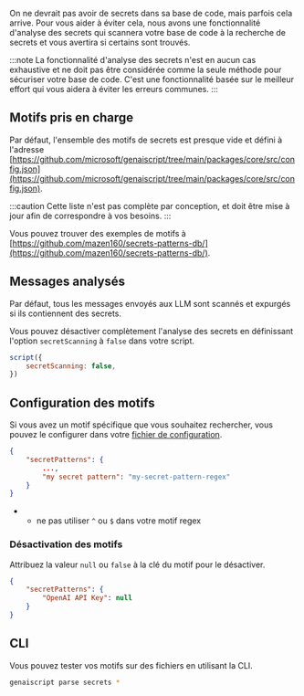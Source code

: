 On ne devrait pas avoir de secrets dans sa base de code, mais parfois cela arrive.
Pour vous aider à éviter cela, nous avons une fonctionnalité d'analyse des secrets qui scannera votre base de code à la recherche de secrets
et vous avertira si certains sont trouvés.

:::note
La fonctionnalité d'analyse des secrets n'est en aucun cas exhaustive et ne doit pas être considérée comme la seule méthode
pour sécuriser votre base de code. C'est une fonctionnalité basée sur le meilleur effort qui vous aidera à éviter les erreurs communes.
:::

## Motifs pris en charge

Par défaut, l'ensemble des motifs de secrets est presque vide et défini à l'adresse [https://github.com/microsoft/genaiscript/tree/main/packages/core/src/config.json](https://github.com/microsoft/genaiscript/tree/main/packages/core/src/config.json).

:::caution
Cette liste n'est pas complète par conception, et doit être mise à jour afin de correspondre à vos besoins.
:::

Vous pouvez trouver des exemples de motifs à [https://github.com/mazen160/secrets-patterns-db/](https://github.com/mazen160/secrets-patterns-db/).

## Messages analysés

Par défaut, tous les messages envoyés aux LLM sont scannés et expurgés si ils contiennent des secrets.

Vous pouvez désactiver complètement l'analyse des secrets en définissant l'option `secretScanning` à `false` dans votre script.

```js
script({
    secretScanning: false,
})
```

## Configuration des motifs

Si vous avez un motif spécifique que vous souhaitez rechercher, vous pouvez le configurer dans votre
[fichier de configuration](../../../reference/reference/configuration-files/).

```json title="genaiscript.config.json"
{
    "secretPatterns": {
        ...,
        "my secret pattern": "my-secret-pattern-regex"
    }
}
```

* * ne pas utiliser `^` ou `$` dans votre motif regex

### Désactivation des motifs

Attribuez la valeur `null` ou `false` à la clé du motif pour le désactiver.

```json title="genaiscript.config.json"
{
    "secretPatterns": {
        "OpenAI API Key": null
    }
}
```

## CLI

Vous pouvez tester vos motifs sur des fichiers en utilisant la CLI.

```sh
genaiscript parse secrets *
```